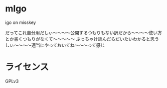 # mIgo
igo on misskey

だってこれ自分用だしぃ～～～～公開するつもりもない訳だから～～～～使い方とか書くつもりがなくて～～～～～
ぶっちゃけ読んだらだいたいわかると思うしぃ～～～～適当にやっておいてね～～～って感じ

# ライセンス
GPLv3
